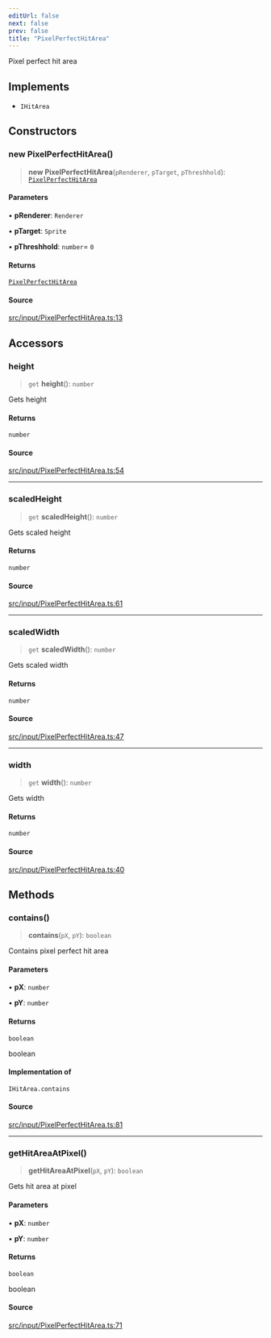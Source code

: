 ```yaml
---
editUrl: false
next: false
prev: false
title: "PixelPerfectHitArea"
---
```


Pixel perfect hit area

## Implements

- `IHitArea`

## Constructors

### new PixelPerfectHitArea()

> **new PixelPerfectHitArea**(`pRenderer`, `pTarget`, `pThreshhold`): [`PixelPerfectHitArea`](/api/classes/pixelperfecthitarea/)

#### Parameters

• **pRenderer**: `Renderer`

• **pTarget**: `Sprite`

• **pThreshhold**: `number`= `0`

#### Returns

[`PixelPerfectHitArea`](/api/classes/pixelperfecthitarea/)

#### Source

[src/input/PixelPerfectHitArea.ts:13](https://github.com/relishinc/dill-pixel/blob/c79d8e8552aaa0f13a29535c819ae67d025b4669/src/input/PixelPerfectHitArea.ts#L13)

## Accessors

### height

> `get` **height**(): `number`

Gets height

#### Returns

`number`

#### Source

[src/input/PixelPerfectHitArea.ts:54](https://github.com/relishinc/dill-pixel/blob/c79d8e8552aaa0f13a29535c819ae67d025b4669/src/input/PixelPerfectHitArea.ts#L54)

***

### scaledHeight

> `get` **scaledHeight**(): `number`

Gets scaled height

#### Returns

`number`

#### Source

[src/input/PixelPerfectHitArea.ts:61](https://github.com/relishinc/dill-pixel/blob/c79d8e8552aaa0f13a29535c819ae67d025b4669/src/input/PixelPerfectHitArea.ts#L61)

***

### scaledWidth

> `get` **scaledWidth**(): `number`

Gets scaled width

#### Returns

`number`

#### Source

[src/input/PixelPerfectHitArea.ts:47](https://github.com/relishinc/dill-pixel/blob/c79d8e8552aaa0f13a29535c819ae67d025b4669/src/input/PixelPerfectHitArea.ts#L47)

***

### width

> `get` **width**(): `number`

Gets width

#### Returns

`number`

#### Source

[src/input/PixelPerfectHitArea.ts:40](https://github.com/relishinc/dill-pixel/blob/c79d8e8552aaa0f13a29535c819ae67d025b4669/src/input/PixelPerfectHitArea.ts#L40)

## Methods

### contains()

> **contains**(`pX`, `pY`): `boolean`

Contains pixel perfect hit area

#### Parameters

• **pX**: `number`

• **pY**: `number`

#### Returns

`boolean`

boolean

#### Implementation of

`IHitArea.contains`

#### Source

[src/input/PixelPerfectHitArea.ts:81](https://github.com/relishinc/dill-pixel/blob/c79d8e8552aaa0f13a29535c819ae67d025b4669/src/input/PixelPerfectHitArea.ts#L81)

***

### getHitAreaAtPixel()

> **getHitAreaAtPixel**(`pX`, `pY`): `boolean`

Gets hit area at pixel

#### Parameters

• **pX**: `number`

• **pY**: `number`

#### Returns

`boolean`

boolean

#### Source

[src/input/PixelPerfectHitArea.ts:71](https://github.com/relishinc/dill-pixel/blob/c79d8e8552aaa0f13a29535c819ae67d025b4669/src/input/PixelPerfectHitArea.ts#L71)
